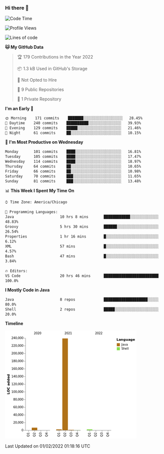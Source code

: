 ### Hi there 👋


<!--START_SECTION:waka-->
![Code Time](http://img.shields.io/badge/Code%20Time-2%2C025%20hrs%2043%20mins-blue)

![Profile Views](http://img.shields.io/badge/Profile%20Views-0-blue)

![Lines of code](https://img.shields.io/badge/From%20Hello%20World%20I%27ve%20Written-251%20Thousand%20lines%20of%20code-blue)

**🐱 My GitHub Data** 

> 🏆 179 Contributions in the Year 2022
 > 
> 📦 1.3 kB Used in GitHub's Storage 
 > 
> 🚫 Not Opted to Hire
 > 
> 📜 9 Public Repositories 
 > 
> 🔑 1 Private Repository 
 > 
**I'm an Early 🐤** 

```text
🌞 Morning    171 commits    ███████░░░░░░░░░░░░░░░░░░   28.45% 
🌆 Daytime    240 commits    ██████████░░░░░░░░░░░░░░░   39.93% 
🌃 Evening    129 commits    █████░░░░░░░░░░░░░░░░░░░░   21.46% 
🌙 Night      61 commits     ██░░░░░░░░░░░░░░░░░░░░░░░   10.15%

```
📅 **I'm Most Productive on Wednesday** 

```text
Monday       101 commits    ████░░░░░░░░░░░░░░░░░░░░░   16.81% 
Tuesday      105 commits    ████░░░░░░░░░░░░░░░░░░░░░   17.47% 
Wednesday    114 commits    ████░░░░░░░░░░░░░░░░░░░░░   18.97% 
Thursday     64 commits     ██░░░░░░░░░░░░░░░░░░░░░░░   10.65% 
Friday       66 commits     ██░░░░░░░░░░░░░░░░░░░░░░░   10.98% 
Saturday     70 commits     ███░░░░░░░░░░░░░░░░░░░░░░   11.65% 
Sunday       81 commits     ███░░░░░░░░░░░░░░░░░░░░░░   13.48%

```


📊 **This Week I Spent My Time On** 

```text
⌚︎ Time Zone: America/Chicago

💬 Programming Languages: 
Java                     10 hrs 8 mins       ████████████░░░░░░░░░░░░░   48.83% 
Groovy                   5 hrs 30 mins       ██████░░░░░░░░░░░░░░░░░░░   26.54% 
Properties               1 hr 16 mins        █░░░░░░░░░░░░░░░░░░░░░░░░   6.12% 
XML                      57 mins             █░░░░░░░░░░░░░░░░░░░░░░░░   4.57% 
Bash                     47 mins             █░░░░░░░░░░░░░░░░░░░░░░░░   3.84%

🔥 Editors: 
VS Code                  20 hrs 46 mins      █████████████████████████   100.0%

```

**I Mostly Code in Java** 

```text
Java                     8 repos             ████████████████████░░░░░   80.0% 
Shell                    2 repos             █████░░░░░░░░░░░░░░░░░░░░   20.0%

```


**Timeline**

![Chart not found](https://raw.githubusercontent.com/powercasgamer/powercasgamer/master/charts/bar_graph.png) 


 Last Updated on 01/02/2022 01:18:16 UTC
<!--END_SECTION:waka-->
